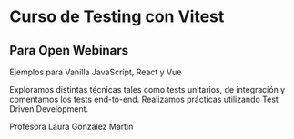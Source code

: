 # Curso de Testing con Vitest
## Para Open Webinars

Ejemplos para Vanilla JavaScript, React y Vue

Exploramos distintas técnicas tales como tests unitarios, de integración y comentamos los tests end-to-end.
Realizamos prácticas utilizando Test Driven Development.

Profesora Laura González Martin